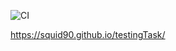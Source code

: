![CI](https://github.com/Squid90/testingTask/actions/workflows/web.yml/badge.svg)

https://squid90.github.io/testingTask/